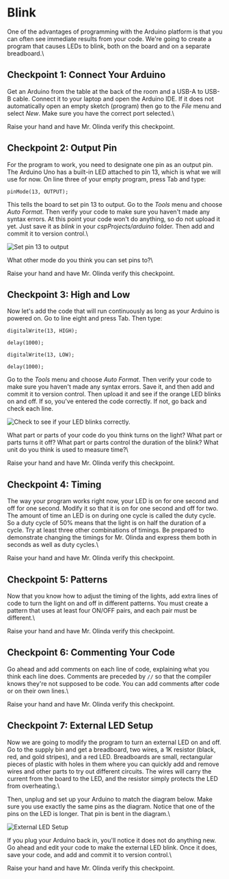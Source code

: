 Blink 
======

One of the advantages of programming with the Arduino platform is that
you can often see immediate results from your code. We\'re going to
create a program that causes LEDs to blink, both on the board and on a
separate breadboard.\

Checkpoint 1: Connect Your Arduino 
----------------------------------------------------------------

Get an Arduino from the table at the back of the room and a USB-A to
USB-B cable. Connect it to your laptop and open the Arduino IDE. If it
does not automatically open an empty sketch (program) then go to the
*File* menu and select *New*. Make sure you have the correct port
selected.\

<p class='checkpoint'>Raise your hand and have Mr. Olinda verify this checkpoint.</p>

Checkpoint 2: Output Pin 
-----------------------------------------------------

For the program to work, you need to designate one pin as an output pin.
The Arduino Uno has a built-in LED attached to pin 13, which is what we
will use for now. On line three of your empty program, press <span class='keyboardShortcut'>Tab</span> and
type:

`pinMode(13, OUTPUT);`

This tells the board to set pin 13 to output. Go to the *Tools* menu
and choose *Auto Format*. Then verify your code to make sure you
haven\'t made any syntax errors. At this point your code won\'t do
anything, so do not upload it yet. Just save it as *blink* in your
*cspProjects/arduino* folder. Then add and commit it to version
control.\

![Set pin 13 to output](images/javaw_2017-01-08_18-45-49.png)

What other mode do you think you can set pins to?\

<p class='checkpoint'>Raise your hand and have Mr. Olinda verify this checkpoint.</p>

Checkpoint 3: High and Low 
--------------------------------------------------------

Now let\'s add the code that will run continuously as long as your
Arduino is powered on. Go to line eight and press <span class='keyboardShortcut'>Tab</span>. Then type:

`digitalWrite(13, HIGH);`

`delay(1000);`

`digitalWrite(13, LOW);`

`delay(1000);`

Go to the *Tools* menu and choose *Auto Format*. Then verify your
code to make sure you haven\'t made any syntax errors. Save it, and then
add and commit it to version control. Then upload it and see if the
orange LED blinks on and off. If so, you\'ve entered the code correctly.
If not, go back and check each line.

![Check to see if your LED blinks correctly.](images/javaw_2017-01-08_19-05-40.png)

What part or parts of your code do you think turns on the light? What
part or parts turns it off? What part or parts control the duration of
the blink? What unit do you think is used to measure time?\

<p class='checkpoint'>Raise your hand and have Mr. Olinda verify this checkpoint.</p>

Checkpoint 4: Timing 
-------------------------------------------------

The way your program works right now, your LED is on for one second and
off for one second. Modify it so that it is on for one second and off
for two. The amount of time an LED is on during one cycle is called the
duty cycle. So a duty cycle of 50% means that the light is on half the
duration of a cycle. Try at least three other combinations of timings.
Be prepared to demonstrate changing the timings for Mr. Olinda and
express them both in seconds as well as duty cycles.\

<p class='checkpoint'>Raise your hand and have Mr. Olinda verify this checkpoint.</p>

Checkpoint 5: Patterns 
----------------------------------------------------

Now that you know how to adjust the timing of the lights, add extra
lines of code to turn the light on and off in different patterns. You
must create a pattern that uses at least four ON/OFF pairs, and each
pair must be different.\

<p class='checkpoint'>Raise your hand and have Mr. Olinda verify this checkpoint.</p>

Checkpoint 6: Commenting Your Code
---------------------------------------------------------------

Go ahead and add comments on each line of code, explaining what you
think each line does. Comments are preceded by `//` so that the compiler
knows they\'re not supposed to be code. You can add comments after code
or on their own lines.\

<p class='checkpoint'>Raise your hand and have Mr. Olinda verify this checkpoint.</p>

Checkpoint 7: External LED Setup
-------------------------------------------------------------

Now we are going to modify the program to turn an external LED on and
off. Go to the supply bin and get a breadboard, two wires, a 1K resistor
(black, red, and gold stripes), and a red LED. Breadboards are small,
rectangular pieces of plastic with holes in them where you can quickly
add and remove wires and other parts to try out different circuits. The
wires will carry the current from the board to the LED, and the resistor
simply protects the LED from overheating.\

Then, unplug and set up your Arduino to match the diagram below. Make
sure you use exactly the same pins as the diagram. Notice that one of
the pins on the LED is longer. That pin is bent in the diagram.\

![External LED Setup](images/External%20LED_blink.gif)

If you plug your Arduino back in, you\'ll notice it does not do anything
new. Go ahead and edit your code to make the external LED blink. Once it
does, save your code, and add and commit it to version control.\

<p class='checkpoint'>Raise your hand and have Mr. Olinda verify this checkpoint.</p>